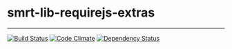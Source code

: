 # smrt-lib-requirejs-extras

---

[![Build Status](https://travis-ci.org/smrtlabs/smrt-lib-requirejs-extras.svg?branch=master)](https://travis-ci.org/smrtlabs/smrt-lib-requirejs-extras)
[![Code Climate](https://codeclimate.com/github/smrtlabs/smrt-lib-requirejs-extras.png)](https://codeclimate.com/github/smrtlabs/smrt-lib-requirejs-extras)
[![Dependency Status](https://david-dm.org/smrtlabs/smrt-lib-requirejs-extras.svg)](https://david-dm.org/smrtlabs/smrt-lib-requirejs-extras)
